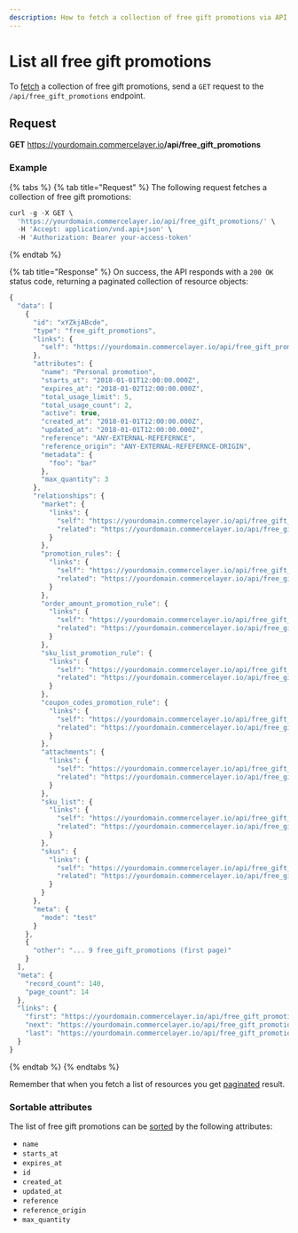 ```yaml
---
description: How to fetch a collection of free gift promotions via API
---
```


# List all free gift promotions

To <a href="https://docs.commercelayer.io/developers/fetching-resources" target="_blank">fetch</a> a collection of free gift promotions, send a `GET` request to the `/api/free_gift_promotions` endpoint.

## Request

**GET** https://yourdomain.commercelayer.io<b>/api/free_gift_promotions</b>

### **Example**

{% tabs %}
{% tab title="Request" %}
The following request fetches a collection of free gift promotions:

```javascript
curl -g -X GET \
  'https://yourdomain.commercelayer.io/api/free_gift_promotions/' \
  -H 'Accept: application/vnd.api+json' \
  -H 'Authorization: Bearer your-access-token'
```
{% endtab %}

{% tab title="Response" %}
On success, the API responds with a `200 OK` status code, returning a paginated collection of resource objects:

```javascript
{
  "data": [
    {
      "id": "xYZkjABcde",
      "type": "free_gift_promotions",
      "links": {
        "self": "https://yourdomain.commercelayer.io/api/free_gift_promotions/xYZkjABcde"
      },
      "attributes": {
        "name": "Personal promotion",
        "starts_at": "2018-01-01T12:00:00.000Z",
        "expires_at": "2018-01-02T12:00:00.000Z",
        "total_usage_limit": 5,
        "total_usage_count": 2,
        "active": true,
        "created_at": "2018-01-01T12:00:00.000Z",
        "updated_at": "2018-01-01T12:00:00.000Z",
        "reference": "ANY-EXTERNAL-REFEFERNCE",
        "reference_origin": "ANY-EXTERNAL-REFEFERNCE-ORIGIN",
        "metadata": {
          "foo": "bar"
        },
        "max_quantity": 3
      },
      "relationships": {
        "market": {
          "links": {
            "self": "https://yourdomain.commercelayer.io/api/free_gift_promotions/xYZkjABcde/relationships/market",
            "related": "https://yourdomain.commercelayer.io/api/free_gift_promotions/xYZkjABcde/market"
          }
        },
        "promotion_rules": {
          "links": {
            "self": "https://yourdomain.commercelayer.io/api/free_gift_promotions/xYZkjABcde/relationships/promotion_rules",
            "related": "https://yourdomain.commercelayer.io/api/free_gift_promotions/xYZkjABcde/promotion_rules"
          }
        },
        "order_amount_promotion_rule": {
          "links": {
            "self": "https://yourdomain.commercelayer.io/api/free_gift_promotions/xYZkjABcde/relationships/order_amount_promotion_rule",
            "related": "https://yourdomain.commercelayer.io/api/free_gift_promotions/xYZkjABcde/order_amount_promotion_rule"
          }
        },
        "sku_list_promotion_rule": {
          "links": {
            "self": "https://yourdomain.commercelayer.io/api/free_gift_promotions/xYZkjABcde/relationships/sku_list_promotion_rule",
            "related": "https://yourdomain.commercelayer.io/api/free_gift_promotions/xYZkjABcde/sku_list_promotion_rule"
          }
        },
        "coupon_codes_promotion_rule": {
          "links": {
            "self": "https://yourdomain.commercelayer.io/api/free_gift_promotions/xYZkjABcde/relationships/coupon_codes_promotion_rule",
            "related": "https://yourdomain.commercelayer.io/api/free_gift_promotions/xYZkjABcde/coupon_codes_promotion_rule"
          }
        },
        "attachments": {
          "links": {
            "self": "https://yourdomain.commercelayer.io/api/free_gift_promotions/xYZkjABcde/relationships/attachments",
            "related": "https://yourdomain.commercelayer.io/api/free_gift_promotions/xYZkjABcde/attachments"
          }
        },
        "sku_list": {
          "links": {
            "self": "https://yourdomain.commercelayer.io/api/free_gift_promotions/xYZkjABcde/relationships/sku_list",
            "related": "https://yourdomain.commercelayer.io/api/free_gift_promotions/xYZkjABcde/sku_list"
          }
        },
        "skus": {
          "links": {
            "self": "https://yourdomain.commercelayer.io/api/free_gift_promotions/xYZkjABcde/relationships/skus",
            "related": "https://yourdomain.commercelayer.io/api/free_gift_promotions/xYZkjABcde/skus"
          }
        }
      },
      "meta": {
        "mode": "test"
      }
    },
    {
      "other": "... 9 free_gift_promotions (first page)"
    }
  ],
  "meta": {
    "record_count": 140,
    "page_count": 14
  },
  "links": {
    "first": "https://yourdomain.commercelayer.io/api/free_gift_promotions?page[number]=1&page[size]=10",
    "next": "https://yourdomain.commercelayer.io/api/free_gift_promotions?page[number]=2&page[size]=10",
    "last": "https://yourdomain.commercelayer.io/api/free_gift_promotions?page[number]=14&page[size]=10"
  }
}
```
{% endtab %}
{% endtabs %}

Remember that when you fetch a list of resources you get <a href="https://docs.commercelayer.io/developers/pagination" target="_blank">paginated</a> result.

### Sortable attributes

The list of free gift promotions can be <a href="https://docs.commercelayer.io/developers/sorting-results" target="_blank">sorted</a> by the following attributes:

* `name`
* `starts_at`
* `expires_at`
* `id`
* `created_at`
* `updated_at`
* `reference`
* `reference_origin`
* `max_quantity`

